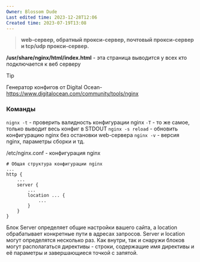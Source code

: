 ```yaml
---
Owner: Blossom Dude
Last edited time: 2023-12-28T12:06
Created time: 2023-07-19T13:08
---
```

>**web-сервер, обратный прокси-сервер, почтовый прокси-сервер и tcp/udp прокси-сервер.**

**/usr/share/nginx/html/index.html** - эта страница выводится у всех кто подключается к веб серверу
  
> [!Tip]  
> Генератор конфигов от Digital Ocean- https://www.digitalocean.com/community/tools/nginx

### Команды

`nignx -t` - проверить валидность конфигурации nginx
	`-T` - то же самое, только выводит весь конфиг в STDOUT
`nginx -s reload` - обновить конфигурацию nginx без остановки web-сервера
`nginx -v` - версия nginx, параметры сборки и тд.


/etc/nginx.conf - конфигурация nginx

```nginx
# Общая структура конфигурации nginx
...
http {
    ...
    server {
        ...
        location ... {
            ...
        }
    }
}
```
Блок Server определяет общие настройки вашего сайта, а location обрабатывает конкретные пути в адресах запросов. Server и location могут определятся несколько раз. 
Как внутри, так и снаружи блоков могут располагаться директивы - строки, содержащие имя директивы и её параметры и завершающиеся точкой с запятой.
